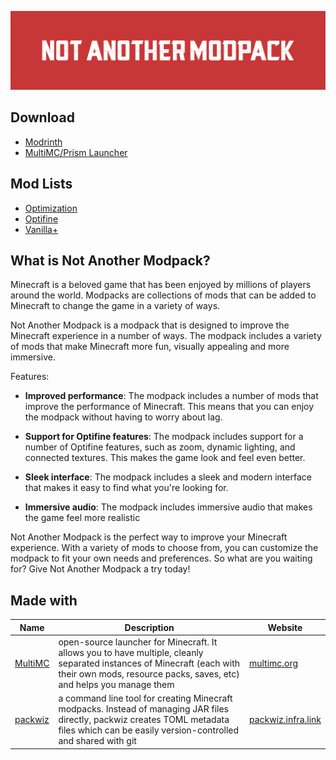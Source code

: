 ![Not Another Modpack](https://github.com/fathulfahmy/not-another-modpack/blob/main/assets/banner-red.png?raw=true)

## Download
- [Modrinth](https://modrinth.com/user/fathulfahmy)
- [MultiMC/Prism Launcher](https://github.com/fathulfahmy/not-another-modpack/tree/main/packwiz/instances)

## Mod Lists
- [Optimization](mods/optimization.md)  
- [Optifine](mods/optifine.md)  
- [Vanilla+](mods/vanilla.md)  

## What is Not Another Modpack?
Minecraft is a beloved game that has been enjoyed by millions of players around the world. Modpacks are collections of mods that can be added to Minecraft to change the game in a variety of ways.

Not Another Modpack is a modpack that is designed to improve the Minecraft experience in a number of ways. The modpack includes a variety of mods that make Minecraft more fun, visually appealing and more immersive.

Features:

- **Improved performance**: The modpack includes a number of mods that improve the performance of Minecraft. This means that you can enjoy the modpack without having to worry about lag.

- **Support for Optifine features**: The modpack includes support for a number of Optifine features, such as zoom, dynamic lighting, and connected textures. This makes the game look and feel even better.

- **Sleek interface**: The modpack includes a sleek and modern interface that makes it easy to find what you're looking for.

- **Immersive audio**: The modpack includes immersive audio that makes the game feel more realistic

Not Another Modpack is the perfect way to improve your Minecraft experience. With a variety of mods to choose from, you can customize the modpack to fit your own needs and preferences. So what are you waiting for? Give Not Another Modpack a try today!

## Made with

| Name                                             | Description                                                                                                                                                                                   | Website                                 |
| ------------------------------------------------ | --------------------------------------------------------------------------------------------------------------------------------------------------------------------------------------------- | --------------------------------------- |
| [ MultiMC ](https://github.com/MultiMC)                | open-source launcher for Minecraft. It allows you to have multiple, cleanly separated instances of Minecraft (each with their own mods, resource packs, saves, etc) and helps you manage them | [ multimc.org ](https://multimc.org/) |
| [ packwiz ](https://github.com/packwiz) | a command line tool for creating Minecraft modpacks. Instead of managing JAR files directly, packwiz creates TOML metadata files which can be easily version-controlled and shared with git   | [ packwiz.infra.link ](https://packwiz.infra.link/) |
